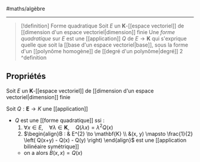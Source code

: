#maths/algèbre 

----

> [!definition] Forme quadratique
> Soit $E$ un $\mathbf{K}$-[[espace vectoriel]] de [[dimension d'un espace vectoriel|dimension]] finie
> Une *forme quadratique* sur $E$ est une [[application]] $Q$ de $E \to \mathbf{K}$ qui s'exprique quelle que soit la [[base d'un espace vectoriel|base]], sous la forme d'un [[polynôme homogène]] de [[degré d'un polynôme|degré]] $2$
^definition

## Propriétés 
Soit $E$ un $\mathbf{K}$-[[espace vectoriel]] de [[dimension d'un espace vectoriel|dimension]] finie

Soit $Q : \mathbf{E} \to K$ une [[application]] 

 - $Q$ est une [[forme quadratique]] ssi :
     1. $\forall x \in E,\quad \forall \lambda \in \mathbf{K},\quad  Q(\lambda x) = \lambda^{2}Q(x)$
     2. $\begin{align}B : & E^{2}  \to \mathbf{K} \\ &(x, y) \mapsto \frac{1}{2} \left( Q(x+y) - Q(x) - Q(y) \right) \end{align}$ est une [[application bilinéaire symétrique]]
     - on a alors $B(x, x) = Q(x)$

